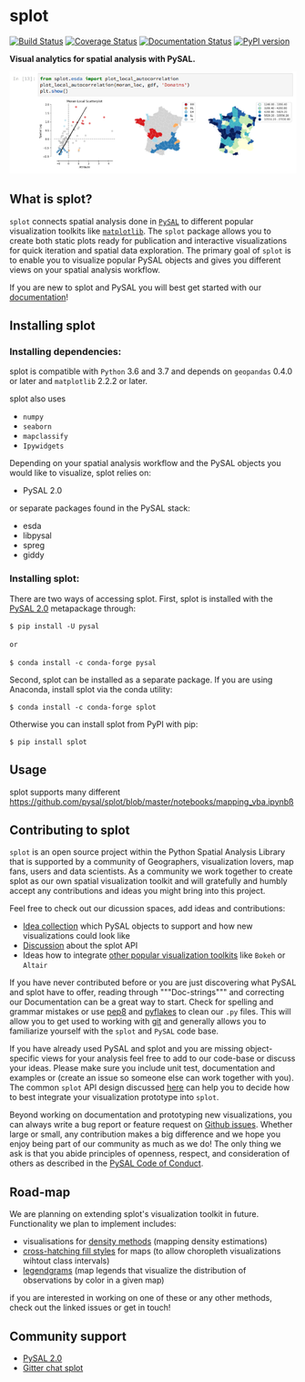 # splot

[![Build Status](https://travis-ci.org/pysal/splot.svg?branch=master)](https://travis-ci.org/pysal/splot)
[![Coverage Status](https://coveralls.io/repos/github/pysal/splot/badge.svg?branch=master)](https://coveralls.io/github/pysal/splot?branch=master)
[![Documentation Status](https://readthedocs.org/projects/pip/badge/?version=stable)](http://pip.pypa.io/en/stable/?badge=stable)
[![PyPI version](https://badge.fury.io/py/splot.svg)](https://badge.fury.io/py/splot)

**Visual analytics for spatial analysis with PySAL.**

![Local Spatial Autocorrelation](figs/viz_local_autocorrelation.png)

## What is splot?

`splot` connects spatial analysis done in [`PySAL`](https://github.com/pysal) to different popular visualization toolkits like [`matplotlib`](https://matplotlib.org).
The `splot` package allows you to create both static plots ready for publication and interactive visualizations for quick iteration and spatial data exploration. The primary goal of `splot` is to enable you to visualize popular PySAL objects and gives you different views on your spatial analysis workflow.

If you are new to splot and PySAL you will best get started with our [documentation](https://splot.readthedocs.io/en/latest/)!

## Installing splot

### Installing dependencies:

splot is compatible with `Python` 3.6 and 3.7 and depends on `geopandas` 0.4.0 or later and `matplotlib` 2.2.2 or later.

splot also uses
* `numpy`
* `seaborn`
* `mapclassify`
* `Ipywidgets`

Depending on your spatial analysis workflow and the PySAL objects you would like to visualize, splot relies on:
* PySAL 2.0

or separate packages found in the PySAL stack:
* esda
* libpysal
* spreg
* giddy

### Installing splot:

There are two ways of accessing splot. First, splot is installed with the [PySAL 2.0](https://pysal.readthedocs.io/en/latest/installation.html) metapackage through:

    $ pip install -U pysal
    
    or 
    
    $ conda install -c conda-forge pysal


Second, splot can be installed as a separate package. If you are using Anaconda, install splot via the conda utility:

    $ conda install -c conda-forge splot


Otherwise you can install splot from PyPI with pip:

    $ pip install splot


## Usage

splot supports many different 
https://github.com/pysal/splot/blob/master/notebooks/mapping_vba.ipynbß

## Contributing to splot

`splot` is an open source project within the Python Spatial Analysis Library that is supported by a community of Geographers, visualization lovers, map fans, users and data scientists. As a community we work together to create splot as our own spatial visualization toolkit and will gratefully and humbly accept any contributions and ideas you might bring into this project. 

Feel free to check out our dicussion spaces, add ideas and contributions:
* [Idea collection](https://github.com/pysal/splot/issues/10) which PySAL objects to support and how new visualizations could look like
* [Discussion](https://github.com/pysal/splot/issues/9) about the splot API
* Ideas how to integrate [other popular visualization toolkits](https://github.com/pysal/splot/issues/22) like `Bokeh` or `Altair`

If you have never contributed before or you are just discovering what PySAL and splot have to offer, reading through """Doc-strings""" and correcting our Documentation can be a great way to start. Check for spelling and grammar mistakes or use [pep8](https://pypi.org/project/pep8/) and [pyflakes](https://pypi.org/project/pyflakes/) to clean our `.py` files. This will allow you to get used to working with [git](https://try.github.io) and generally allows you to familiarize yourself with the `splot` and `PySAL` code base.

If you have already used PySAL and splot and you are missing object-specific views for your analysis feel free to add to our code-base or discuss your ideas. Please make sure you include unit test, documentation and examples or (create an issue so someone else can work together with you). The common `splot` API design discussed [here](https://github.com/pysal/splot/issues/9) can help you to decide how to best integrate your visualization prototype into `splot`.

Beyond working on documentation and prototyping new visualizations, you can always write a bug report or feature request on [Github issues](https://github.com/pysal/splot/issues). Whether large or small, any contribution makes a big difference and we hope you enjoy being part of our community as much as we do! The only thing we ask is that you abide principles of openness, respect, and consideration of others as described in the [PySAL Code of Conduct](https://github.com/pysal/code_of_conduct/blob/master/README.md).

## Road-map

We are planning on extending splot's visualization toolkit in future. Functionality we plan to implement includes:

* visualisations for [density methods](https://github.com/pysal/splot/issues/32) (mapping density estimations)
* [cross-hatching fill styles](https://github.com/pysal/splot/issues/35) for maps (to allow choropleth visualizations wihtout class intervals)
* [legendgrams](https://github.com/pysal/splot/issues/34) (map legends that visualize the distribution of observations by color in a given map)

if you are interested in working on one of these or any other methods, check out the linked issues or get in touch! 

## Community support

* [PySAL 2.0](http://pysal.org)
* [Gitter chat splot](https://gitter.im/pysal/splot?utm_source=badge&utm_medium=badge&utm_campaign=pr-badge&utm_content=badge)
